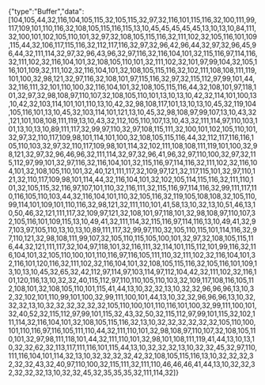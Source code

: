 {"type":"Buffer","data":[104,105,44,32,116,104,105,115,32,105,115,32,97,32,116,101,115,116,32,100,111,99,117,109,101,110,116,32,108,105,115,116,115,13,10,45,45,45,45,45,13,10,13,10,84,111,32,100,101,102,105,110,101,32,97,32,108,105,115,116,32,111,102,32,105,116,101,109,115,44,32,106,117,115,116,32,112,117,116,32,97,32,96,42,96,44,32,97,32,96,45,96,44,32,111,114,32,97,32,96,43,96,32,97,116,32,116,104,101,32,115,116,97,114,116,32,111,102,32,116,104,101,32,108,105,110,101,32,111,102,32,101,97,99,104,32,105,116,101,109,32,111,102,32,116,104,101,32,108,105,115,116,32,102,111,108,108,111,119,101,100,32,98,121,32,97,116,32,108,101,97,115,116,32,97,32,115,112,97,99,101,44,32,116,111,32,101,110,100,32,116,104,101,32,108,105,115,116,44,32,108,101,97,118,101,32,97,32,98,108,97,110,107,32,108,105,110,101,13,10,13,10,42,32,114,101,100,13,10,42,32,103,114,101,101,110,13,10,42,32,98,108,117,101,13,10,13,10,45,32,119,104,105,116,101,13,10,45,32,103,114,101,121,13,10,45,32,98,108,97,99,107,13,10,43,32,121,101,108,108,111,119,13,10,43,32,112,105,110,107,13,10,43,32,111,114,97,110,103,101,13,10,13,10,89,111,117,32,99,97,110,32,97,108,115,111,32,100,101,102,105,110,101,32,97,32,110,117,109,98,101,114,101,100,32,108,105,115,116,44,32,112,117,116,116,105,110,103,32,97,32,110,117,109,98,101,114,32,102,111,108,108,111,119,101,100,32,98,121,32,97,32,96,46,96,32,111,114,32,97,32,96,41,96,32,97,110,100,32,97,32,115,112,97,99,101,32,97,116,32,116,104,101,32,115,116,97,114,116,32,111,102,32,116,104,101,32,108,105,110,101,32,40,121,111,117,32,109,97,121,32,117,115,101,32,97,110,121,32,110,117,109,98,101,114,44,32,116,104,101,32,102,105,114,115,116,32,111,110,101,32,105,115,32,116,97,107,101,110,32,116,111,32,115,116,97,114,116,32,99,111,117,110,116,105,110,103,44,32,116,104,101,110,32,105,116,32,119,105,108,108,32,105,110,99,114,101,109,101,110,116,32,98,121,32,111,110,101,41,58,13,10,32,13,10,51,46,13,10,50,46,32,121,111,117,32,109,97,121,32,108,101,97,118,101,32,98,108,97,110,107,32,105,116,101,109,115,13,10,49,41,32,111,114,32,115,116,97,114,116,13,10,49,41,32,97,103,97,105,110,13,10,13,10,89,111,117,32,99,97,110,32,105,110,115,101,114,116,32,97,110,121,32,98,108,111,99,107,32,105,110,115,105,100,101,32,97,32,108,105,115,116,44,32,121,111,117,32,104,97,118,101,32,116,111,32,114,101,115,112,101,99,116,32,116,104,101,32,105,110,100,101,110,116,97,116,105,111,110,32,111,102,32,116,104,101,32,116,101,120,116,32,111,102,32,116,104,101,32,108,105,115,116,32,105,116,101,109,13,10,13,10,45,32,65,32,42,112,97,114,97,103,114,97,112,104,42,32,111,102,32,116,101,120,116,13,10,32,32,40,115,112,97,110,110,105,110,103,32,109,117,108,116,105,112,108,101,32,108,105,110,101,115,41,44,13,10,32,32,13,10,32,32,96,96,96,13,10,32,32,102,101,110,99,101,100,32,99,111,100,101,44,13,10,32,32,96,96,96,13,10,32,32,32,13,10,32,32,32,32,32,32,105,110,100,101,110,116,101,100,32,99,111,100,101,32,40,52,32,115,112,97,99,101,115,32,43,32,50,32,115,112,97,99,101,115,32,102,111,114,32,116,104,101,32,108,105,115,116,32,13,10,32,32,32,32,32,32,105,110,100,101,110,116,97,116,105,111,110,44,32,111,110,101,32,98,108,97,110,107,32,108,105,110,101,32,97,98,111,118,101,44,32,111,110,101,32,98,101,108,111,119,41,44,13,10,13,10,32,32,62,32,113,117,111,116,101,115,44,13,10,32,32,32,13,10,32,32,45,32,97,110,111,116,104,101,114,32,13,10,32,32,32,32,42,32,108,105,115,116,13,10,32,32,32,32,32,32,43,32,40,97,110,100,32,115,111,32,111,110,46,46,46,41,44,13,10,32,32,32,32,32,32,13,10,32,32,45,32,35,35,35,32,111,114,32]}
